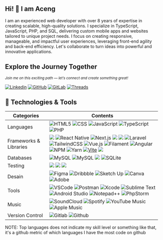 
## Hi! 👋 I am Aceng

I am an experienced web developer with over 8 years of expertise in creating scalable, high-quality solutions. I specialize in TypeScript, JavaScript, PHP, and SQL, delivering custom mobile apps and websites tailored to unique project needs. I focus on creating responsive, manageable, and impactful user experiences, leveraging front-end agility and back-end efficiency. Let's collaborate to turn ideas into powerful and innovative applications.

## Explore the Journey Together
<sub>*Join me on this exciting path — let’s connect and create something great!*</sub>

[![Linkedin](https://custom-icon-badges.demolab.com/badge/LinkedIn-0A66C2?logo=linkedin-white&logoColor=fff)][linkedin]
[![GitHub](https://img.shields.io/badge/GitHub-%23121011.svg?logo=github&logoColor=white)][github]
[![GitLab](https://img.shields.io/badge/GitLab-FC6D26?logo=gitlab&logoColor=fff)][gitlab]
[![Threads](https://img.shields.io/badge/Threads-000000?logo=Threads&logoColor=white)][threads]


[linkedin]: #
[github]: https://github.com/acengDMG
[gitlab]: https://git.diginetmedia.co.id/aceng
[threads]: #

## 🔧 Technologies & Tools
| Categories  | Contents |
| --------- | ------------------------------------------------------------------------------------------------------------------------ |
| Languages |![HTML5](https://img.shields.io/badge/html5%20-%23E34F26.svg?&style=for-the-badge&logo=html5&logoColor=white) ![CSS](https://img.shields.io/badge/CSS-239120?&style=for-the-badge&logo=css3&logoColor=white) ![JavaScript](https://img.shields.io/badge/JavaScript-F7DF1E?style=for-the-badge&logo=javascript&logoColor=black)   ![TypeScript](https://img.shields.io/badge/TypeScript-007ACC?style=for-the-badge&logo=typescript&logoColor=white) ![PHP](https://img.shields.io/badge/php-%23777BB4.svg?style=for-the-badge&logo=php&logoColor=white)| 
| Frameworks & Libraries |  ![](https://img.shields.io/badge/React-%2320232a.svg?style=for-the-badge&logo=react&&logoColor=%2361DAFB) ![React Native](https://img.shields.io/badge/React_Native-%2320232a.svg?style=for-the-badge&logo=react&logoColor=%2361DAFB) ![Next.js](https://img.shields.io/badge/Next.js-black?style=for-the-badge&logo=next.js&logoColor=white) ![](https://img.shields.io/badge/Express%20js-000000?style=for-the-badge&logo=express&logoColor=white) ![](https://img.shields.io/badge/firebase-ffca28?style=for-the-badge&logo=firebase&logoColor=black) ![Laravel](https://img.shields.io/badge/laravel-%23FF2D20.svg?style=for-the-badge&logo=laravel&logoColor=white) ![TailwindCSS](https://img.shields.io/badge/tailwindcss-%2338B2AC.svg?style=for-the-badge&logo=tailwind-css&logoColor=white) ![Vue.js](https://img.shields.io/badge/vuejs-%2335495e.svg?style=for-the-badge&logo=vuedotjs&logoColor=%234FC08D) ![Filament](https://img.shields.io/badge/Filament-FFAA00?style=for-the-badge&logoColor=%23000000) ![Angular](https://img.shields.io/badge/angular-%23DD0031.svg?style=for-the-badge&logo=angular&logoColor=white) ![NPM](https://img.shields.io/badge/NPM-%23000000.svg?style=for-the-badge&logo=npm&logoColor=white) ![Yarn](https://img.shields.io/badge/yarn-%232C8EBB.svg?style=for-the-badge&logo=yarn&logoColor=white) [![Vite](https://img.shields.io/badge/Vite-646CFF?style=for-the-badge&logo=vite&logoColor=fff)](#) ![](https://img.shields.io/badge/Node%20js-339933?style=for-the-badge&logo=nodedotjs&logoColor=white)|
| Databases | ![MySQL](https://img.shields.io/badge/MySQL-005C84?style=for-the-badge&logo=mysql&logoColor=white) ![MySQL](https://img.shields.io/badge/PostgreSQL-316192?style=for-the-badge&logo=postgresql&logoColor=white) ![](https://img.shields.io/badge/MongoDB-4EA94B?style=for-the-badge&logo=mongodb&logoColor=white) ![SQLite](https://img.shields.io/badge/SQLite-%2307405e.svg?style=for-the-badge&logo=sqlite&logoColor=white)  |
| Testing | ![](https://img.shields.io/badge/Jest-C21325?style=for-the-badge&logo=jest&logoColor=white) ![](https://img.shields.io/badge/Mocha-8D6748?style=for-the-badge&logo=Mocha&logoColor=white) ![](https://img.shields.io/badge/chai-A30701?style=for-the-badge&logo=chai&logoColor=white) 
| Desain | ![Figma](https://img.shields.io/badge/figma-%23F24E1E.svg?style=for-the-badge&logo=figma&logoColor=white) ![Dribbble](https://img.shields.io/badge/Dribbble-EA4C89?style=for-the-badge&logo=dribbble&logoColor=white) ![Sketch Up](https://img.shields.io/badge/SketchUp-005F9E?style=for-the-badge&logo=sketchup&logoColor=white) ![Canva](https://img.shields.io/badge/Canva-%2300C4CC.svg?style=for-the-badge&logo=Canva&logoColor=white) 	![Adobe](https://img.shields.io/badge/adobe-%23FF0000.svg?style=for-the-badge&logo=adobe&logoColor=white)
| Tools |   ![VSCode](https://img.shields.io/badge/VSCode-0078D4?style=for-the-badge&logo=visual%20studio%20code&logoColor=white)  ![Postman](https://img.shields.io/badge/Postman-FF6C37?style=for-the-badge&logo=postman&logoColor=white) ![Xcode](https://img.shields.io/badge/Xcode-007ACC?style=for-the-badge&logo=Xcode&logoColor=white) ![Sublime Text](https://img.shields.io/badge/sublime_text-%23575757.svg?style=for-the-badge&logo=sublime-text&logoColor=important) ![Android Studio](https://img.shields.io/badge/android%20studio-346ac1?style=for-the-badge&logo=android%20studio&logoColor=white) ![Notepad++](https://img.shields.io/badge/Notepad++-90E59A.svg?style=for-the-badge&logo=notepad%2b%2b&logoColor=black) 	![PhpStorm](https://img.shields.io/badge/phpstorm-143?style=for-the-badge&logo=phpstorm&logoColor=black&color=black&labelColor=darkorchid) |
| Music | ![SoundCloud](https://img.shields.io/badge/soundcloud-FF5500?style=for-the-badge&logo=soundcloud&logoColor=white) ![Spotify](https://img.shields.io/badge/Spotify-1ED760?style=for-the-badge&logo=spotify&logoColor=white) 	![YouTube Music](https://img.shields.io/badge/YouTube_Music-FF0000?style=for-the-badge&logo=youtube-music&logoColor=white) ![Apple Music](https://img.shields.io/badge/Apple_Music-9933CC?style=for-the-badge&logo=apple-music&logoColor=white)
| Version Control | ![Gitlab](https://img.shields.io/badge/GitLab-330F63?style=for-the-badge&logo=gitlab&logoColor=white) ![Github](https://img.shields.io/badge/GitHub-100000?style=for-the-badge&logo=github&logoColor=white) | 



NOTE: Top languages does not indicate my skill level or something like that, it's a github metric of which languages I have the most code on github
